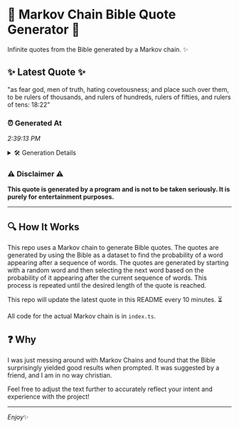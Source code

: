 # 📖 Markov Chain Bible Quote Generator 📖

Infinite quotes from the Bible generated by a Markov chain. ✨

## ✨ Latest Quote ✨
"as fear god, men of truth, hating covetousness; and place such over them, to be rulers of thousands, and rulers of hundreds, rulers of fifties, and rulers of tens: 18:22"

### ⏰ Generated At
*2:39:13 PM*

<details>
    <summary>🛠️ Generation Details</summary>
    <p>
        <strong>🌱 Seed:</strong> as<br>
        <strong>🔄 Iterations:</strong> 29<br>
        <strong>📜 Context History:</strong><br>[ as ]: fear<br>[ as, fear ]: god,<br>[ as, fear, god, ]: men<br>[ as, fear, god,, men ]: of<br>[ as, fear, god,, men, of ]: truth,<br>[ as, fear, god,, men, of, truth, ]: hating<br>[ fear, god,, men, of, truth,, hating ]: covetousness;<br>[ god,, men, of, truth,, hating, covetousness; ]: and<br>[ men, of, truth,, hating, covetousness;, and ]: place<br>[ of, truth,, hating, covetousness;, and, place ]: such<br>[ truth,, hating, covetousness;, and, place, such ]: over<br>[ hating, covetousness;, and, place, such, over ]: them,<br>[ covetousness;, and, place, such, over, them, ]: to<br>[ and, place, such, over, them,, to ]: be<br>[ place, such, over, them,, to, be ]: rulers<br>[ such, over, them,, to, be, rulers ]: of<br>[ over, them,, to, be, rulers, of ]: thousands,<br>[ them,, to, be, rulers, of, thousands, ]: and<br>[ to, be, rulers, of, thousands,, and ]: rulers<br>[ be, rulers, of, thousands,, and, rulers ]: of<br>[ rulers, of, thousands,, and, rulers, of ]: hundreds,<br>[ of, thousands,, and, rulers, of, hundreds, ]: rulers<br>[ thousands,, and, rulers, of, hundreds,, rulers ]: of<br>[ and, rulers, of, hundreds,, rulers, of ]: fifties,<br>[ rulers, of, hundreds,, rulers, of, fifties, ]: and<br>[ of, hundreds,, rulers, of, fifties,, and ]: rulers<br>[ hundreds,, rulers, of, fifties,, and, rulers ]: of<br>[ rulers, of, fifties,, and, rulers, of ]: tens:<br>[ of, fifties,, and, rulers, of, tens: ]: 18:22<br>
    </p>
</details>

### ⚠️ Disclaimer ⚠️
**This quote is generated by a program and is not to be taken seriously. It is purely for entertainment purposes.**

---

## 🔍 How It Works

This repo uses a Markov chain to generate Bible quotes. The quotes are generated by using the Bible as a dataset to find the probability of a word appearing after a sequence of words. The quotes are generated by starting with a random word and then selecting the next word based on the probability of it appearing after the current sequence of words. This process is repeated until the desired length of the quote is reached.

This repo will update the latest quote in this README every 10 minutes. ⏳

All code for the actual Markov chain is in `index.ts`.

## ❓ Why

I was just messing around with Markov Chains and found that the Bible surprisingly yielded good results when prompted. 
It was suggested by a friend, and I am in no way christian.

Feel free to adjust the text further to accurately reflect your intent and experience with the project!

---

*Enjoy*✨
